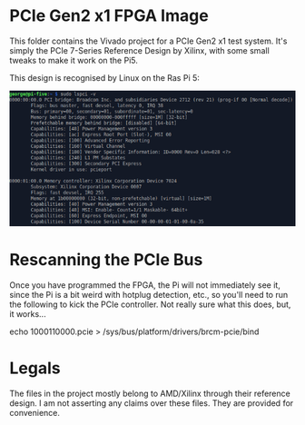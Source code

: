 # PCIe Gen2 x1 FPGA Image

This folder contains the Vivado project for a PCIe Gen2 x1 test system. It's simply the PCIe 7-Series Reference Design by Xilinx, with some small tweaks to make it work on the Pi5.

This design is recognised by Linux on the Ras Pi 5:

![Linux on Pi5 Showing FPGA via PCIe](pi5_showing_pcie.png)

# Rescanning the PCIe Bus

Once you have programmed the FPGA, the Pi will not immediately see it, since the Pi is a bit weird with hotplug detection, etc., so you'll need to run the following to kick the PCIe controller. Not really sure what this does, but, it works...

echo 1000110000.pcie > /sys/bus/platform/drivers/brcm-pcie/bind

# Legals

The files in the project mostly belong to AMD/Xilinx through their reference design. I am not asserting any claims over these files. They are provided for convenience.